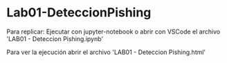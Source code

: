 # Lab01-DeteccionPishing

Para replicar: Ejecutar con jupyter-notebook o abrir con VSCode el archivo 'LAB01 - Deteccion Pishing.ipynb'

Para ver la ejecución abrir el archivo 'LAB01 - Deteccion Pishing.html'
